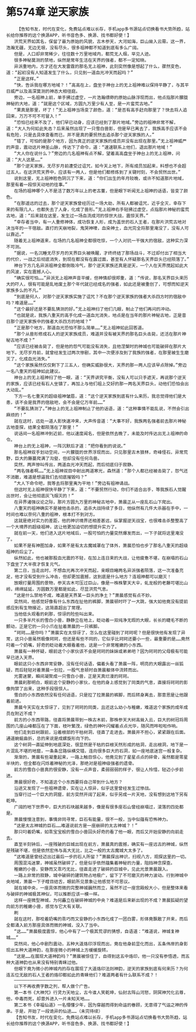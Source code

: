 # 第574章 逆天家族
        【告知书友，时代在变化，免费站点难以长存，手机app多书源站点切换看书大势所趋，站长给你推荐的这个换源APP，听书音色多、换源、找书都好使！】
       洪荒天界如其名，保留了最为原始的风貌，古木参天，大河如海，巨山耸入云霄。这一界，浩瀚无疆，无边无垠，没有尽头，很多祖神都不知道到底有多么广阔。
       但是，人口却非常稀少，往往数十万里地域内，都荒无人烟，罕见人迹。
       很多神秘莫测的禁地，纵然是常年生活在天界的强者，都不一定知晓。
       异派重地内，方才还在大发雷霆的那名无上祖神，此刻突然像是想起了什么，骤然变色，道：“起初没有人知道发生了什么，只见到一道血光冲天而起吗？”
       “正是这样。”
       “快，告诉我在哪方地域？！”高高在上，盘坐于神台上的无上祖神难以保持平静了，与其平日威严以及高深莫测的神态大相径庭。
       旁边，一名祖神上前，单手拂过虚空，一片浩瀚缥缈的原始山脉浮现而出，他点指那片朦胧神秘的大地，道：“就是这个区域，方圆九万里少有人至，是一片蛮荒古地。”
       “果真是那里，坏了！”无上祖神当场变了颜色，道：“是否有高手赶向那里了？快去将人追回来，万万不可不可冒入！”
       “恐怕已经来不及了，他们早已动身，应该已经到了那片地域。”旁边的祖神非常不解，道：“大人为何如此失态？后来虽然出现了一只雪白兽影，但是早已离去了，我族高手应该不会有危险，只是去具体查看而已，并不是真的要贸然去追杀那个逆天家族的人。”
       “错了，可怕的是那个地方，因为真正的逆天家族的成员并没有出现在那里。”无上祖神威严的声音，震动这片神圣山脉，传达下了命令，道：“速速联系上他们，退出那片地域！”
       “大人你在说什么？”旁边的几名祖神有点不解，望着高高盘坐于神台上的无上祖神，问道：“大人这是……”
       “那个逆天家族，无尽岁月前遭受过诅咒，如今天上地下，所有成员加起来，料想也不会超过五人。在这洪荒天界中，应该有一两人，但是他们都修炼到了关键时刻，不会贸然出世。”
       说到这里，无上祖神脸色阴沉了下来，道：“你们出生的年月较晚，或许不知道那片地域，那里有着一段惊天动地的往事。”
       在场的祖神哪个人不是活了数万年以上的老古董，但是眼下听闻无上祖神的话语，皆变了颜色。
       “在那遥远的过去，那个逆天家族曾经历过一场大劫，所有人都被诅咒，近乎全灭，幸存下来的有限几人，也都失去了人身，化成了兽形。”无上祖神右手轻拂过虚空，点指那片神秘的蛮荒古地，道：“后来就在这里，发生过一场血流成河的惊世大战，震惊天界。”
       “幸存者当中，有一人重修神体，成功恢复人形，成为盖世的石人王者，在那片洪荒古地对决当年的一干宿敌。直打的天崩地裂，鬼哭神嚎，血染神土，血光完全将那里淹没了，没有人可以靠近。”
       随着无上祖神道来，在场的几名祖神全都很吃惊，一个人对抗一干强大的宿敌，这种实力深不可测。
       “据说，一名沉睡无尽岁月的天界巨头被唤醒，才终终结了那场战斗，不过却付出了相当大的代价，一战之后彻底消失，到现在都没有在露过面，甚至有人怀疑那名天界巨头已经陨落了。”
       神台下方几名异派祖神全都倒吸冷气，那个逆天家族还真是逆天，一个人在天界搅起如此大的风波，实在震撼人心。
       “确实很可怕……”异派无上祖神声音平缓，但神情却很郑重，道：“传说，那名天界巨头来历大的吓人，很有可能是乱地废土那个年代就已经成名的强者，如此还是被重创了，可想而知逆天家族多么的不凡。”
       “到底是何人，对那个逆天家族实施了诅咒？不在那个逆天家族的强者大杀四方时的宿敌中吗？难道是……”
       “这个最好还是不要乱猜测的好。”无上祖神扫了他们几眼，制止了他们再问的冲动。
       “也就是说，我族八重天的高手化成一道血光消失，地点是在当年的那片神秘古地，正是昔日那个逆天家族中的强者大杀四方的地域？”
       “正是那个地方，那道血光恐怕不那么简单……”无上祖神如此回答道。
       “那个从兽形修成石人的逆天家族成员，难道并没有被天界的那名巨头击毙，还活在那片神秘古地不成？”
       “应该已经被击毙了，但是他的怨气可能没有消失，且他涅槃时的神城也可能破碎在那片大地下。无尽岁月前，就曾经发生过两次惨剧，其中一次便涉及到了我族的强者，在那里被生生磨灭了，化成血光消失。”
       “这个家族虽然仅仅剩下了三五人，但确实威胁很大，天界的那一两人应该早点除掉。”旁边一名八重天的祖神如此建议。
       神台上的无上祖神扫了他一眼，道：“天界讲究平衡，没有人可以只手遮天，再说那个逆天的家族，应该已经有石人坐镇了，再加上与他们祖上交好的那一两名天界巨头，动他们恐怕会出大动乱。”
       下方一名七重天的超级祖神皱眉，道：“这个逆天家族到底有什么来历，我总觉得他们是大患，该不会是我界的宿敌吧，会不会是亿万年前……”
       “不要乱猜测了。”神台上的无上祖神制止了他的话语，道：“这种事情不能乱说，不然会引出麻烦的！”
       就在这时，远处一道人影快速冲来，大声传音道：“大事不好，我族两名强者前去那片神秘古地查探，结果全都陨落在了那里！”
       说话间一名祖神冲到近前，他以速度闻名，但是依然去晚了，未能及时传达出无上祖神的命令。
       神台上的无上祖神，一阵沉默后才道：“把你看到的说说。”
       那名祖神双手划动空间，一片朦胧的世界浮现而出，只见那里古木狼林，奇峰怪石，异常荒野，巨大的藤蔓爬满了沟壑，但却没有任何鸟兽。
       突然，两声惨叫传出，两道血光冲天而起，而后彻底归于寂静。
       “两名强者啊……”无上祖神双目中射出两道寒光，森然道：“那个人都已经被击毙了，怨气还不消散，难道是想逼我们去彻底摧毁吗？”
       “大人下命令吧，我等去将那里夷为平地！”旁边有祖神请战。
       但这时无上祖神很快平静了下来，道：“不要贸然行动，你们不适合出手，等我族石人觉醒出世时，会让他彻底灰飞烟灭的！”
       在异界诸强议论之际，那片方圆九万里的神秘古地中，萧晨正从一座乱石山下爬出。
       八重天的祖神确实不是被他击杀的，追杀大战持续了多日，他纵然有几件大杀器在手中，一时间也难以奈何八重的祖神，根本打不到对方。
       这就是绝对实力的差距，他的神识境界还相差甚远，纵掌握逆天战宝，也很难击杀整整高了一个大境界的超级祖神，这让他更加迫切的想提升实力了。
       就在前一天，他们进入这片地域后，一股可怕的力量突然爆发而出，一下子就将这里淹没了。
       如果不是有神图加身，如果不是有太古魔城罩在了体外，萧晨恐怕也步了那名八重天的超级祖神的后尘了。
       纵然如此，他也被那股血光震的不轻，在加上连日来的大战，让他疲惫不堪，在崩塌的石山下盘坐了大半夜才恢复元气。
       第二日，当走出时，不想血光再次冲天而起，亲眼目睹两名异派强者陨落，这一次准备充足，他才没有受到什么冲击，但却更加震撼，这到底是什么地方？连祖神都可以磨灭！
       放眼打量周围的景物，参天古木可压过巨山，像是一株株擎天大伞，虬龙般的老藤可堪比山岭，绵绵延延，方圆数万里都是如此，尽显洪荒气息。
       “这是什么禁地不成，难道是天界某一巨头的净土？”萧晨感觉有点不妙。
       突然间，他感觉好像有什么东西在扯他的裤脚，萧晨顿时吓了一大跳，强大如他竟没有提前感应到有生物接近，这简直超出了常理。
       当他低头观看的刹那，惊讶的险些叫出来。
       一只多半尺长的雪白小兽，静静立在地上，眨动着一双纯净无瑕的大眼，长长的睫毛不断的颤动，正是它的一只小爪在扯着萧晨的一只裤脚。
       “珂珂……是你吗？”萧晨实在太惊讶了，怎么在这里碰到了珂珂呢？但是很快他有发现了异常，这只小兽虽然极像珂珂，但还是有些不同的，它似乎比珂珂还要小一些，最重要的是……竟然叼着一个奶嘴，好奇的眨动着大眼看着他，这是一个非常稚嫩的小东西。
       萧晨有一种怀疑，眼前这个小家伙该不会是珂珂的妹妹或弟弟吧？因为珂珂的父母极有可能早已进入天界。
       眼前这只小东西非常安静，没有任何话语，偏着头看了萧晨一阵，明亮的大眼露出一丝狐疑，而后轻轻对着萧晨一划拉，一股气息顿时自萧晨躯体中流转而出。
       光雾迷蒙，瞬间凝聚成一只雪白小兽，正是天真烂漫的珂珂。
       萧晨刹那明白，眼前这个安静的小家伙，在他的身上感觉到了同类的气息，直接将珂珂的影像拘禁了出来，这种手段很惊人。
       雪白的小东西依然没有任何话语，只是拉了拉萧晨的裤脚，而后转身离去，那意思是让他跟着前进。
       萧晨今天实在太惊讶了，见到了珂珂的同类，且还这么幼小与稚嫩，难道这个家族的成年成员在附近不成？
       前方的小东西带路，径直将萧晨带到一株古木前，那株参天大树高耸入云，巨大的树冠将周围的几座山峰都压在了下面，枝叶繁茂，绿色的神叶闪耀着点点光华，随风而哗啦啦作响。
       他们走到巨树跟前，沿着根部的干枯树洞，径直了走进去。萧晨并不担心，紧紧跟在后面。通道蜿蜒曲折，总的来说是成螺旋形向下的。
       这个树洞一直延伸到地底深处，很显然是干枯的巨根天然形成的枯洞，走出根洞，地下是一片混乱不堪的地窟，一条条岔路纵横交错，连向很多巨大的石洞，如一座地底迷宫一般复杂。
       渐渐的，萧晨有些凝重起来，一路上触目惊心，他竟见到了星星点点的碎骨，虽然都是零星半块的，但全都在闪烁着神秘的光泽，那绝对是祖神级强者的遗骨。
       前方的雪白小兽真的很安静，没有一点声音，柔弱弱弱的样子，很让人怜惜，轻迈小步前进。
       萧晨很好奇，不知道这个小东西要将自己带到什么地方？
       沿途又发现了一些祖神遗骨，实在让人惊异，似乎这里曾经发生过惨战。
       当穿行过一个巨大的洞窟，前方突然开阔了起来，似乎另成一片天地，没有想到这地下另有乾坤。
       广阔的地下世界中，巨大的石块越来越多，像是有很多座石山曾经崩塌过，滚落的四处都是。
       萧晨慢慢注意到，事情非同寻常，巨石有能量，很不一般，当中似蕴有恐怖神力。
       “这是太古神城的巨石……难道说前方是一座崩碎的太古神城？！”
       那只叼着奶嘴，如乖宝宝般的雪白小兽回头好奇的看了他一眼，而后又开始安静的向前走去。
       直至半刻钟后，一座残破的巨城出现在前方，萧晨真的震撼，确实有一座远古的神城，纵然是残破不堪，但是依然宏伟与高大无比，比之一般的太古魔城大太多了。
       “这难道是曾经迈出过最后一步的石人所留？”萧晨探出神识，扫视八方，观探这里的一切。
       周围混沌迷蒙，神城虽然破碎了，但是似乎依然蕴集着神秘的力量，阻挡神念探查。
       稚嫩的小兽，安静而又乖巧无比，径直走进了破碎的巨城中，见此光景萧晨跟入。
       一路上非常的寂静，城中破碎的建筑物占地极广，留下了不可磨灭的神力波动。行到神城中央地域，萧晨一下子瞠目结舌，眼前所见景象让他感觉不可思议。
       就在城中央，一座具体而微的完整神城巍然而立，虽然不过一座宫殿般大小，但是整体来看与破碎的神城极其神似，可以推断应该一模一样。
       这样一座微型神城，为何矗立在破碎神城的中央？难道是后来新出现的不成？萧晨狐疑的望向前方的稚嫩小兽，感觉与它大有关联。
       刷
       就在这时，那咬着奶嘴的乖巧而又安静的小东西化成了一团白雾，形体竟飘散了开来，而后全都涌入前方那座具体而微的神城，没入了当中。
       “这……”萧晨极度震惊，他心中有了一个极其荒谬的猜想，自语道：“难道说，神城复神城……”
       突然间，他心中剧烈震动，五种大道烙印浮现而出，竟在他身前显化而出，五条伟岸的身影现出五种大道神韵，在那座微小的神城上方缓缓旋转。
       “这是……在展现大道神韵吗？”萧晨被惊住了，自得到这五中烙印，他一只没有参悟透，而五种大道神韵也从来没有特别青睐过他。
       但眼下竟为微小的神城内的存在展现了大道烙印法则神韵，逆天的家族到底有何来历？为何连五位无敌的石人王者的烙印都如此的青睐他们？难道两者有什么联系不成？！
       ——————————————————
       以下不再收费字数之列，帮人做个广告。
       第一本书《大神咒》行灵力天地尘，古今谁人笑乾坤，仙封古阵山河怒，阴冥神咒化云尊，他，中毒而死，却意外进入一片未知天地……
       第二本书《幸福仙道》一名懵懂少年，因为穿越而得到命运的眷顾，无意得了气运之神的传承。于是，开始了一段诡异的仙途……（未完待续）
       【告知书友，时代在变化，免费站点难以长存，手机app多书源站点切换看书大势所趋，站长给你推荐的这个换源APP，听书音色多、换源、找书都好使！】